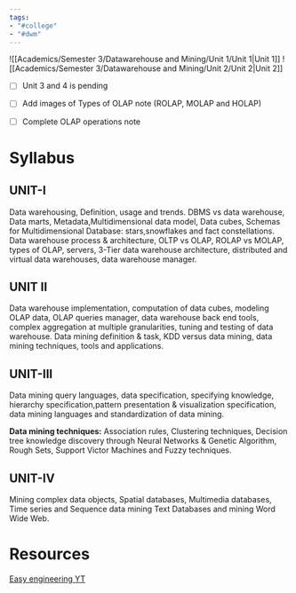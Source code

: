 ```yaml
---
tags:
- "#college"
- "#dwm"
---
```


![[Academics/Semester 3/Datawarehouse and Mining/Unit 1/Unit 1|Unit 1]]
![[Academics/Semester 3/Datawarehouse and Mining/Unit 2/Unit 2|Unit 2]]
- [ ] Unit 3 and 4 is pending
- [ ] Add images of Types of OLAP note (ROLAP, MOLAP and HOLAP)
- [ ] Complete OLAP operations note


# Syllabus
## UNIT-I
Data warehousing, Definition, usage and trends. DBMS vs data warehouse, Data marts, Metadata,Multidimensional data model, Data cubes, Schemas for Multidimensional Database: stars,snowflakes and fact constellations. Data warehouse process & architecture, OLTP vs OLAP, ROLAP vs MOLAP, types of OLAP, servers, 3-Tier data warehouse architecture, distributed and virtual data warehouses, data warehouse manager.
## UNIT II
Data warehouse implementation, computation of data cubes, modeling OLAP data, OLAP queries manager, data warehouse back end tools, complex aggregation at multiple granularities, tuning and testing of data warehouse. Data mining definition & task, KDD versus data mining, data mining techniques, tools and applications.

## UNIT-III
Data mining query languages, data specification, specifying knowledge, hierarchy specification,pattern presentation & visualization specification, data mining languages and standardization of data mining.

**Data mining techniques:** Association rules, Clustering techniques, Decision tree knowledge discovery through Neural Networks & Genetic Algorithm, Rough Sets, Support Victor Machines and Fuzzy techniques.
## UNIT-IV
Mining complex data objects, Spatial databases, Multimedia databases, Time series and Sequence data mining Text Databases and mining Word Wide Web.
# Resources
[Easy engineering YT](https://youtube.com/playlist?list=PLV8vIYTIdSnb4H0JvSTt3PyCNFGGlO78u&si=-zI5SABLvgT2eBFi)